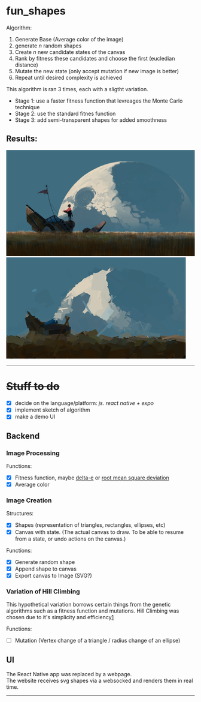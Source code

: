 
# fun_shapes

Algorithm:
1. Generate Base (Average color of the image)
2. generate *n* random shapes
3. Create *n* new candidate states of the canvas
4. Rank by fitness these candidates and choose the first (eucledian distance)
5. Mutate the new state (only accept mutation if new image is better)
6. Repeat until desired complexity is achieved

This algorithm is ran 3 times, each with a sligtht variation.

- Stage 1: use a faster fitness function that levreages the Monte Carlo technique
- Stage 2: use the standard fitnes function
- Stage 3: add semi-transparent shapes for added smoothness

## Results:

![input image](./server/img_test/in.png)
![result](./server/img_res/in_20240416_185948.png)

---

# ~~Stuff to do~~

- [x] decide on the language/platform: *js. react native + expo*
- [x] implement sketch of algorithm
- [x] make a demo UI

## Backend

### Image Processing

Functions:
- [x] Fitness function, maybe [delta-e][1] or [root mean square deviation][2]
- [x] Average color

### Image Creation

Structures:
- [x] Shapes (representation of triangles, rectangles, ellipses, etc)
- [x] Canvas with state. (The actual canvas to draw. To be able to resume from a state, or undo actions on the canvas.)

Functions:
- [x] Generate random shape
- [x] Append shape to canvas
- [x] Export canvas to Image (SVG?)

### Variation of Hill Climbing

This hypothetical variation borrows certain things from the genetic algorithms such as a fitness function and mutations.
Hill Climbing was chosen due to it's simplicity and efficiency[1]

Functions:
- [ ] Mutation (Vertex change of a triangle / radius change of an ellipse)

## UI

The React Native app was replaced by a webpage.  
The website receives svg shapes via a websocked and renders them in real time.

---

[1]: http://zschuessler.github.io/DeltaE/learn/
[2]: https://en.wikipedia.org/wiki/Root-mean-square_deviation
[3]: https://sci-hub.st/10.1109/HICSS.1993.284069
